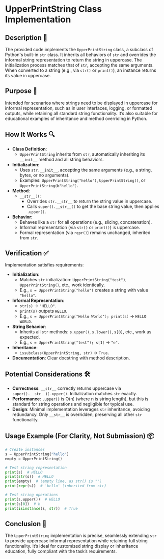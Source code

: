 # UpperPrintString Class Implementation

## Description 📝

The provided code implements the `UpperPrintString` class, a subclass of Python's built-in `str` class.
It inherits all behaviors of `str` and overrides the informal string representation to return the string in uppercase.
The initialization process matches that of `str`, accepting the same arguments. When converted to a string (e.g., via `str()` or `print()`), an instance returns its value in uppercase.

## Purpose 🎯

Intended for scenarios where strings need to be displayed in uppercase for informal representation, such as in user interfaces, logging, or formatted outputs, while retaining all standard string functionality.
It’s also suitable for educational examples of inheritance and method overriding in Python.

## How It Works 🔍

-   **Class Definition**:
    -   `UpperPrintString` inherits from `str`, automatically inheriting its `__init__` method and all string behaviors.
-   **Initialization**:
    -   Uses `str.__init__`, accepting the same arguments (e.g., a string, bytes, or no arguments).
    -   Examples: `UpperPrintString("hello")`, `UpperPrintString()`, or `UpperPrintString(b"hello")`.
-   **Method**:
    -   `__str__()`:
        -   Overrides `str.__str__` to return the string value in uppercase.
        -   Calls `super().__str__()` to get the base string value, then applies `.upper()`.
-   **Behavior**:
    -   Behaves like a `str` for all operations (e.g., slicing, concatenation).
    -   Informal representation (via `str()` or `print()`) is uppercase.
    -   Formal representation (via `repr()`) remains unchanged, inherited from `str`.

## Verification ✅

Implementation satisfies requirements:

-   **Initialization**:
    -   Matches `str` initialization: `UpperPrintString("test")`, `UpperPrintString()`, etc., work identically.
    -   E.g., `s = UpperPrintString("hello")` creates a string with value `"hello"`.
-   **Informal Representation**:
    -   `str(s)` → `"HELLO"`.
    -   `print(s)` outputs `HELLO`.
    -   E.g., `s = UpperPrintString("Hello World"); print(s)` → `HELLO WORLD`.
-   **String Behavior**:
    -   Inherits all `str` methods: `s.upper()`, `s.lower()`, `s[0]`, etc., work as expected.
    -   E.g., `s = UpperPrintString("test"); s[1]` → `"e"`.
-   **Inheritance**:
    -   `issubclass(UpperPrintString, str)` → `True`.
-   **Documentation**: Clear docstring with method description.

## Potential Considerations 🛠️

-   **Correctness**: `__str__` correctly returns uppercase via `super().__str__().upper()`. Initialization matches `str` exactly.
-   **Performance**: `.upper()` is O(n) (where n is string length), but this is standard for string operations and negligible for typical use.
-   **Design**: Minimal implementation leverages `str` inheritance, avoiding redundancy. Only `__str__` is overridden, preserving all other `str` functionality.

## Usage Example (For Clarity, Not Submission) 📦

```python
# Create instances
s = UpperPrintString("hello")
empty = UpperPrintString()

# Test string representation
print(s)  # HELLO
print(str(s))  # HELLO
print(empty)  # (empty line, as str() is "")
print(repr(s))  # 'hello' (inherited from str)

# Test string operations
print(s.upper())  # HELLO
print(s[0])  # h
print(isinstance(s, str))  # True
```

## Conclusion 🚀

The `UpperPrintString` implementation is precise, seamlessly extending `str` to provide uppercase informal representation while retaining full string functionality.
It’s ideal for customized string display or inheritance education, fully compliant with the task’s requirements.
